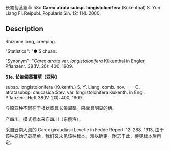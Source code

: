 长匍匐茎薹草
58d.**Carex atrata subsp. longistolonifera** (Kükenthal) S. Yun Liang Fl. Reipubl. Popularis Sin. 12: 114. 2000.

## Description
Rhizome long, creeping.

  "Statistics": "● Sichuan.

  "Synonym": "*Carex atrata* var. *longistolonifera* Kükenthal in Engler, Pflanzenr. 38(IV. 20): 400. 1909.

**51e. 长匍匐茎薹草（亚种）**

subsp. longistolonifera (Kukenth.) S. Y. Liang, comb. nov. ——C. atratasubsp. caucasica Stev. var. longistolonifera Kukenth. in Engl. Pflanzenr. Heft 38(IV. 20): 400, 1909.

与原亚种不同在于根状茎具长匍匐茎。果囊具明显的柄。

产四川。模式标本采自四川（东俄洛）。

采自云南大海的 Carex giraudiasii Levelle in Fedde Repert. 12: 288. 1913, 由于该种原始记载简单，我们又未见该种标本，难以确定。附志于此，待见标本后再定。
